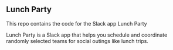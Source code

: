 ## Lunch Party

This repo contains the code for the Slack app Lunch Party

Lunch Party is a Slack app that helps you schedule and coordinate randomly selected teams for social outings like lunch trips.
